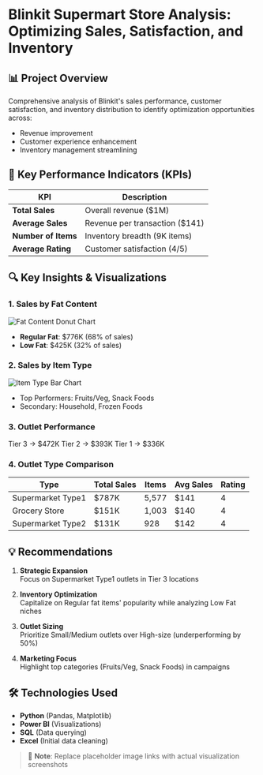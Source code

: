 # Blinkit Supermart Store Analysis: Optimizing Sales, Satisfaction, and Inventory

## 📊 Project Overview
Comprehensive analysis of Blinkit's sales performance, customer satisfaction, and inventory distribution to identify optimization opportunities across:
- Revenue improvement
- Customer experience enhancement 
- Inventory management streamlining

## 🎯 Key Performance Indicators (KPIs)
| KPI | Description |
|------|------------|
| **Total Sales** | Overall revenue ($1M) |
| **Average Sales** | Revenue per transaction ($141) |
| **Number of Items** | Inventory breadth (9K items) |
| **Average Rating** | Customer satisfaction (4/5) |

## 🔍 Key Insights & Visualizations

### 1. Sales by Fat Content
![Fat Content Donut Chart](https://via.placeholder.com/400x300?text=Fat+Content+Donut+Chart)
- **Regular Fat**: $776K (68% of sales)
- **Low Fat**: $425K (32% of sales)

### 2. Sales by Item Type
![Item Type Bar Chart](https://via.placeholder.com/400x300?text=Item+Type+Bar+Chart)
- Top Performers: Fruits/Veg, Snack Foods
- Secondary: Household, Frozen Foods

### 3. Outlet Performance
Tier 3 → $472K
Tier 2 → $393K 
Tier 1 → $336K


### 4. Outlet Type Comparison
| Type | Total Sales | Items | Avg Sales | Rating |
|------|------------|-------|----------|--------|
| Supermarket Type1 | $787K | 5,577 | $141 | 4 |
| Grocery Store | $151K | 1,003 | $140 | 4 |
| Supermarket Type2 | $131K | 928 | $142 | 4 |

## 💡 Recommendations
1. **Strategic Expansion**  
   Focus on Supermarket Type1 outlets in Tier 3 locations

2. **Inventory Optimization**  
   Capitalize on Regular fat items' popularity while analyzing Low Fat niches

3. **Outlet Sizing**  
   Prioritize Small/Medium outlets over High-size (underperforming by 50%)

4. **Marketing Focus**  
   Highlight top categories (Fruits/Veg, Snack Foods) in campaigns

## 🛠️ Technologies Used
- **Python** (Pandas, Matplotlib)
- **Power BI** (Visualizations)
- **SQL** (Data querying)
- **Excel** (Initial data cleaning)

> 📌 **Note**: Replace placeholder image links with actual visualization screenshots
